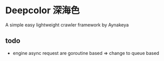 # Deepcolor 深海色

A simple easy lightweight crawler framework by Aynakeya


## todo

- engine async request are goroutine based => change to queue based